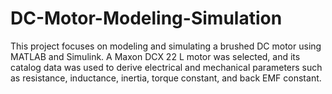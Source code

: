 # DC-Motor-Modeling-Simulation
This project focuses on modeling and simulating a brushed DC motor using MATLAB and Simulink. A Maxon DCX 22 L motor was selected, and its catalog data was used to derive electrical and mechanical parameters such as resistance, inductance, inertia, torque constant, and back EMF constant.
